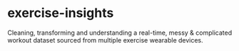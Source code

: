 # exercise-insights
 Cleaning, transforming and understanding a real-time, messy & complicated workout dataset sourced from multiple exercise wearable devices. 
